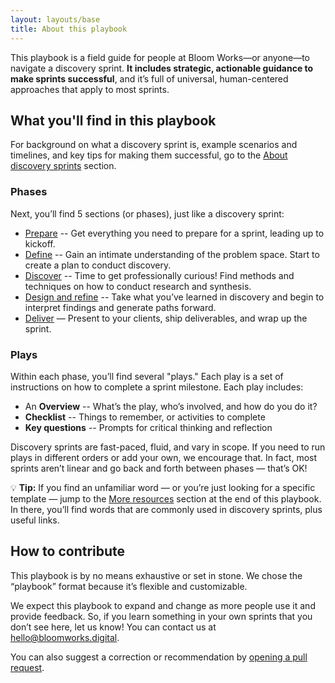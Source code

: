 ```yaml
---
layout: layouts/base
title: About this playbook
---
```


This playbook is a field guide for people at Bloom Works—or anyone—to navigate a discovery sprint. **It includes strategic, actionable guidance to make sprints successful**, and it’s full of universal, human-centered approaches that apply to most sprints. 

## What you'll find in this playbook

For background on what a discovery sprint is, example scenarios and timelines, and key tips for making them successful, go to the <a href="/sections/about-discovery-sprints/">About discovery sprints</a> section.

<!-- TODO: Style header 3 to look more different than header 2 -->
### Phases

Next, you’ll find 5 sections (or phases), just like a discovery sprint:

<ul>
    <li><a href="/sections/prepare/">Prepare</a> -- Get everything you need to prepare for a sprint, leading up to kickoff.</li>
    <li><a href="/sections/define/">Define</a> -- Gain an intimate understanding of the problem space. Start to create a plan to conduct discovery.</li>
    <li><a href="/sections/discover/">Discover</a> -- Time to get professionally curious! Find methods and techniques on how to conduct research and synthesis.</li>
    <li><a href="/sections/design-and-refine/">Design and refine</a> -- Take what you’ve learned in discovery and begin to interpret findings and generate paths forward.</li>
    <li><a href="/sections/deliver/">Deliver</a> — Present to your clients, ship deliverables, and wrap up the sprint.</li>
</ul>

### Plays

Within each phase, you’ll find several "plays." Each play is a set of instructions on how to complete a sprint milestone. Each play includes:

<ul>
    <li>An <b>Overview</b> -- What’s the play, who’s involved, and how do you do it?</li>
    <li><b>Checklist</b> -- Things to remember, or activities to complete</li>
    <li><b>Key questions</b> -- Prompts for critical thinking and reflection</li>
</ul>

Discovery sprints are fast-paced, fluid, and vary in scope. If you need to run plays in different orders or add your own, we encourage that. In fact, most sprints aren’t linear and go back and forth between phases — that’s OK!

💡 <b>Tip:</b> If you find an unfamiliar word — or you’re just looking for a specific template — jump to the <a href="/sections/more-resources/">More resources</a> section at the end of this playbook. In there, you’ll find words that are commonly used in discovery sprints, plus useful links.

## How to contribute

This playbook is by no means exhaustive or set in stone. We chose the “playbook” format because it’s flexible and customizable.

We expect this playbook to expand and change as more people use it and provide feedback. So, if you learn something in your own sprints that you don’t see here, let us know! You can contact us at <a href="mailto:hello@bloomworks.digital">hello@bloomworks.digital</a>.

You can also suggest a correction or recommendation by <a href="https://github.com/bloom-works/discovery-playbook/pulls" target="_blank" rel="noopener noreferrer">opening a pull request</a>.
